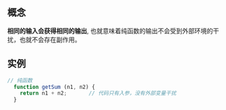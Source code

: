 ## 概念
**相同的输入会获得相同的输出**, 也就意味着纯函数的输出不会受到外部环境的干扰，也就不会存在副作用。

## 实例

```javascript
// 纯函数
  function getSum (n1, n2) {
    return n1 + n2;       // 代码只有入参，没有外部变量干扰
  }


```